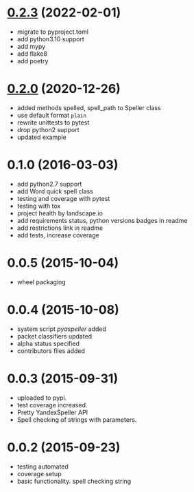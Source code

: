 # [0.2.3](https://github.com/oriontvv/pyaspeller/releases/tag/0.2.3) (2022-02-01)
* migrate to pyproject.toml
* add python3.10 support
* add mypy
* add flake8
* add poetry


# [0.2.0](https://github.com/oriontvv/pyaspeller/releases/tag/0.2.2) (2020-12-26)
* added methods spelled, spell_path to Speller class
* use default format `plain`
* rewrite unittests to pytest
* drop python2 support
* updated example


# 0.1.0 (2016-03-03)
* add python2.7 support
* add Word quick spell class
* testing and coverage with pytest
* testing with tox
* project health by landscape.io
* add requirements status, python versions badges in readme
* add restrictions link in readme
* add tests, increase coverage


# 0.0.5 (2015-10-04)
* wheel packaging


# 0.0.4 (2015-10-08)
* system script *pyaspeller* added
* packet classifiers updated
* alpha status specified
* contributors files added


# 0.0.3 (2015-09-31)
* uploaded to pypi.
* test coverage increased.
* Pretty YandexSpeller API
* Spell checking of strings with parameters.


# 0.0.2 (2015-09-23)
* testing automated
* coverage setup
* basic functionality. spell checking string
